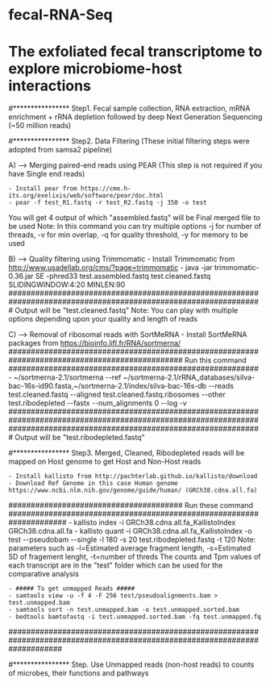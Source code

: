 # fecal-RNA-Seq
# The exfoliated fecal transcriptome to explore microbiome-host interactions

#****************
Step1. Fecal sample collection, RNA extraction, mRNA enrichment + rRNA depletion followed by deep Next Generation Sequencing (~50 million reads)

#****************
Step2. Data Filtering (These initial filtering steps were adopted from samsa2 pipeline)

A) --> Merging paired-end reads using PEAR (This step is not required if you have Single end reads)

	- Install pear from https://cme.h-its.org/exelixis/web/software/pear/doc.html
	- pear -f test_R1.fastq -r test_R2.fastq -j 350 -o test	

You will get 4 output of which "assembled.fastq" will be Final merged file to be used
Note: In this command you can try multiple options 
-j for number of threads, -v for min overlap, -q for quality threshold, -y for memory to be used

B) --> Quality filtering using Trimmomatic
	- Install Trimmomatic from http://www.usadellab.org/cms/?page=trimmomatic
	- java -jar trimmomatic-0.36.jar SE -phred33 test.assembled.fastq test.cleaned.fastq SLIDINGWINDOW:4:20 MINLEN:90
  #################################################################################################################
		Output will be "test.cleaned.fastq"
		Note: You can play with multiple options depending upon your quality and length of reads

C) --> Removal of ribosomal reads with SortMeRNA
	- Install SortMeRNA  packages from https://bioinfo.lifl.fr/RNA/sortmerna/
  ############################################################################################### Run this command ########################################################
	- ~/sortmerna-2.1/sortmerna --ref ~/sortmerna-2.1/rRNA_databases/silva-bac-16s-id90.fasta,~/sortmerna-2.1/index/silva-bac-16s-db --reads test.cleaned.fastq --aligned test.cleaned.fastq.ribosomes --other test.ribodepleted --fastx --num_alignments 0 --log -v
  #########################################################################################################################################################################
    Output will be "test.ribodepleted.fastq"

#****************
Step3. Merged, Cleaned, Ribodepleted reads will be mapped on Host genome to get Host and Non-Host reads

	- Install kallisto from http://pachterlab.github.io/kallisto/download
	- Download Ref Genome in this case Human genome https://www.ncbi.nlm.nih.gov/genome/guide/human/ (GRCh38.cdna.all.fa)
  
  ####################################### Run these command #####################################################################
	- kallisto index -i GRCh38.cdna.all.fa_KallistoIndex GRCh38.cdna.all.fa
	- kallisto quant -i GRCh38.cdna.all.fa_KallistoIndex -o test --pseudobam --single -l 180 -s 20 test.ribodepleted.fastq -t 120
        Note: parameters such as -l=Estimated average fragment length, -s=Estimated SD of fragement lenght, -t=number of threds
        The counts and Tpm values of each transcript are in the "test" folder which can be used for the comparative analysis
        
	- ##### To get unmapped Reads #####
	- samtools view -u -f 4 -F 256 test/pseudoalignments.bam > test.unmapped.bam
	- samtools sort -n test.unmapped.bam -o test.unmapped.sorted.bam
	- bedtools bamtofastq -i test.unmapped.sorted.bam -fq test.unmapped.fq
  ############################################################################################################################

#****************
Step. Use Unmapped reads (non-host reads) to counts of microbes, their functions and pathways
  
  
